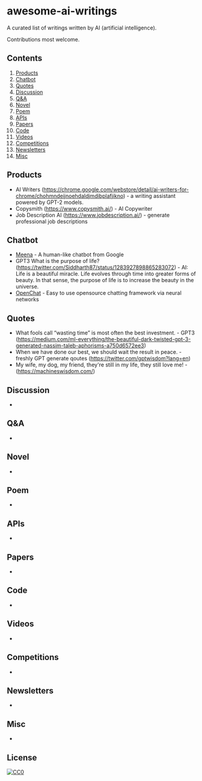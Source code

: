 # awesome-ai-writings
A curated list of writings written by AI (artificial intelligence).

Contributions most welcome.

## Contents

1. [Products](#products)
2. [Chatbot](#chatbot)
3. [Quotes](#quotes)
4. [Discussion](#discussion)
5. [Q&A](#q&a)
6. [Novel](#novel)
7. [Poem](#poem)
8. [APIs](#apis)
9. [Papers](#papers)
10. [Code](#code)
11. [Videos](#videos)
12. [Competitions](#competitions)
13. [Newsletters](#newsletters)
14. [Misc](#misc)


## Products
* AI Writers (https://chrome.google.com/webstore/detail/ai-writers-for-chrome/chohmndeijnoehdaldjmdibplafjikno) - a writing assistant powered by GPT-2 models.
* Copysmith (https://www.copysmith.ai/) - AI Copywriter
* Job Description AI (https://www.jobdescription.ai/) - generate professional job descriptions 

## Chatbot
* [Meena](https://github.com/google-research/google-research/blob/master/meena/meena.txt) - A human-like chatbot from Google
* GPT3 What is the purpose of life? (https://twitter.com/Siddharth87/status/1283927898865283072) - 
AI: Life is a beautiful miracle. Life evolves through time into greater forms of beauty. In that sense, the purpose of life is to increase the beauty in the universe.
* [OpenChat](https://github.com/hyunwoongko/openchat) - Easy to use opensource chatting framework via neural networks


## Quotes
* What fools call “wasting time” is most often the best investment. - GPT3 (https://medium.com/ml-everything/the-beautiful-dark-twisted-gpt-3-generated-nassim-taleb-aphorisms-a750d6572ee3)
* When we have done our best, we should wait the result in peace. - freshly GPT generate qoutes (https://twitter.com/gptwisdom?lang=en)
* My wife, my dog, my friend, they're still in my life, they still love me! - (https://machineswisdom.com/)

## Discussion
*

## Q&A
* 

## Novel
* 

## Poem
* 

## APIs
* 

## Papers
*

## Code
*

## Videos
*

## Competitions
*

## Newsletters
* 

## Misc
* 

## License

[![CC0](http://i.creativecommons.org/p/zero/1.0/88x31.png)](http://creativecommons.org/publicdomain/zero/1.0/)
